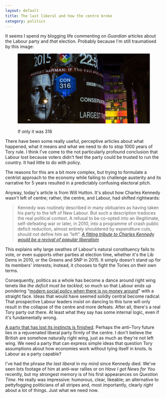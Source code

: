 ```yaml
---
layout: default
title: The last liberal and how the centre broke
category: politics
---
```


It seems I spend my blogging life commenting on <cite>Guardian</cite> articles about the Labour party and _that_ election. Probably because I'm still traumatised by this image:

<figure>

<img class="bleed" src="/images/tory-poll.jpg" alt="2015 UK election exit poll forecast projected onto BBC centre. 316 seats to the Conservatives">

<figcaption class="figcaption"><p>If only it was 316</p></figcaption>

</figure>

There have been some really useful, perceptive articles about what happened, what it means and what we need to do to stop 1000 years of Tory rule. I think I've come to the not particularly profound conclusion that Labour lost because voters didn't feel the party could be trusted to run the country. It had little to do with policy.

The reasons for this are a bit more complex, but trying to formulate a centrist approach to the economy while failing to challenge austerity and its narrative for 5 years resulted in a predictably confusing electoral pitch.

Anyway, today's article is from Will Hutton. It's about how Charles Kennedy wasn't left of centre; rather, the centre, and Labour, had shifted rightwards:

> Kennedy was routinely described in many obituaries as having taken his party to the left of New Labour. But such a description traduces the real political context. A refusal to be co-opted into an illegitimate, self-defeating war or later, in 2010, into a programme of crash public deficit reduction, almost entirely shouldered by expenditure cuts, should not define him as “left”. <cite>[A fitting tribute to Charles Kennedy would be a revival of popular liberalism](http://www.theguardian.com/commentisfree/2015/jun/07/tribute-charles-kennedy-revival-of-popular-liberalism-labour-lib-dem-policies)</cite>

This explains why large swathes of Labour's natural constituency fails to vote, or even supports other parties at election time, whether it's the Lib Dems in 2010, or the Greens and SNP in 2015. It simply doesn't stand up for its members' interests; instead, it chooses to fight the Tories on their own terms.

Consequently, politics as a whole has become a dance around right wing tenets like _the deficit must be tackled_; so much so that Labour ends up pondering <q>[modern social policy when there is no money around](http://www.theguardian.com/politics/2015/may/16/labour-great-crisis-ever)</q> with a straight face. Ideas that would have seemed solidly central become radical. That prospective Labour leaders insist on dancing to this tune will only result in the collapse of the centre and more defeats. After all, there's a real Tory party out there. At least what they say has some internal logic, even if it's fundamentally wrong.

[A party that has lost its instincts is finished](/2015/05/this-party-is-finished/). Perhaps the anti&#8211;Tory future lies in a rejuvenated liberal party firmly of the centre. I don't believe the British are somehow naturally right wing, just as much as they're not left wing. We need a party that can express simple ideas that question Tory assumptions about how economies work without tying itself in knots. Is Labour as a party capable?

I've had the phrase _the last liberal_ in my mind since Kennedy died. We've seen lots footage of him at anti&#8211;war rallies or on <cite>Have I got News for You</cite> recently, but my strongest memory is of his first appearances on <cite>Question Time</cite>. He really was impressive: humorous, clear, likeable; an alternative to pettyfogging politicians of all stripes and, most importantly, clearly _right_ about a lot of things. Just what we need now.
